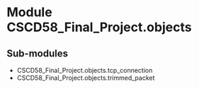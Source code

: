 Module CSCD58_Final_Project.objects
===================================

Sub-modules
-----------
* CSCD58_Final_Project.objects.tcp_connection
* CSCD58_Final_Project.objects.trimmed_packet